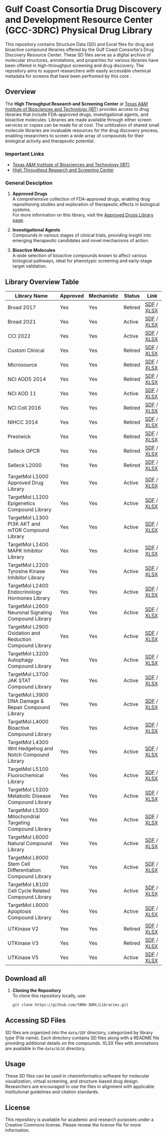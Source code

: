 # Gulf Coast Consortia Drug Discovery and Development Resource Center (GCC-3DRC) Physical Drug Library

This repository contains Structure Data (SD) and Excel files for drug and bioactive compound libraries offered by the Gulf Coast Consortia's Drug Discovery Resource Center. These SD files serve as a digital archive of molecular structures, annotations, and properties for various libraries have been offered in high-throughput screening and drug discovery. The repository aims to support researchers with easily accessible chemical metadata for screens that have been perfromed by this core .

## Overview

The **High Throughput Research and Screening Center** at [Texas A&M Institute of Biosciences and Technology (IBT)](https://ibt.tamu.edu/) provides access to drug libraries that include FDA-approved drugs, investigational agents, and bioactive molecules. Libraries are made available through either screen services or copies can be made for at cost. The untilization of shared small molecule libraries are invaluable resources for the drug discovery process, enabling researchers to screen a wide array of compounds for their biological activity and therapeutic potential. 

### Important Links
- [Texas A&M Institute of Biosciences and Technology (IBT)](https://ibt.tamu.edu/)
- [High Throughput Research and Screening Center](https://ibt.tamu.edu/cores/high-throughput/)
  
### General Desciption
1. **Approved Drugs**  
   A comprehensive collection of FDA-approved drugs, enabling drug repositioning studies and exploration of therapeutic effects in biological systems.  
   For more information on this library, visit the [Approved Drugs Library page](https://ibt.tamu.edu/cores/high-throughput/core-libraries/approved-drugs.html).

2. **Investigational Agents**  
   Compounds in various stages of clinical trials, providing insight into emerging therapeutic candidates and novel mechanisms of action.

3. **Bioactive Molecules**  
   A wide selection of bioactive compounds known to affect various biological pathways, ideal for phenotypic screening and early-stage target validation.

## Library Overview Table
| Library Name                                        | Approved | Mechanistic | Status  |Link                                |
|-----------------------------------------------------|----------|-------------|---------|------------------------------------|
| Broad 2017                                          | Yes      | Yes         | Retired |[SDF](data/SDF/Broad_2017.sdf) / [XLSX](data/XLSX/Broad_2017.xlsx) |
| Broad 2021                                          | Yes      | Yes         | Active  |[SDF](data/SDF/Broad_2021.sdf) / [XLSX](data/XLSX/Broad_2021.xlsx) |
| CCI 2022                                            | Yes      | Yes         | Active  |[SDF](data/SDF/CCI_2022.sdf) / [XLSX](data/XLSX/CCI_2022.xlsx) |
| Custom Clinical                                     | Yes      | Yes         | Retired |[SDF](data/SDF/Custom_Clinical.sdf) / [XLSX](data/XLSX/Custom_Clinical.xlsx) |
| Microsource                                         | Yes      | Yes         | Retired |[SDF](data/SDF/Microsource.sdf) / [XLSX](data/XLSX/Microsource.xlsx) |
| NCI AOD5 2014                                       | Yes      | Yes         | Retired |[SDF](data/SDF/NCI_AOD5_2014.sdf) / [XLSX](data/XLSX/NCI_AOD5_2014.xlsx) |
| NCI AOD 11                                          | Yes      | Yes         | Active  |[SDF](data/SDF/NCI_AOD_11.sdf) / [XLSX](data/XLSX/NCI_AOD_11.xlsx) |
| NCI Coll 2016                                       | Yes      | Yes         | Retired |[SDF](data/SDF/NCI_Coll_2016.sdf) / [XLSX](data/XLSX/NCI_Coll_2016.xlsx) |
| NIHCC 2014                                          | Yes      | Yes         | Retired |[SDF](data/SDF/NIHCC_2014.sdf) / [XLSX](data/XLSX/NIHCC_2014.xlsx) |
| Prestwick                                           | Yes      | Yes         | Retired |[SDF](data/SDF/Prestwick.sdf) / [XLSX](data/XLSX/Prestwick.xlsx) |
| Selleck GPCR                                        | Yes      | Yes         | Retired |[SDF](data/SDF/Selleck_GPCR.sdf) / [XLSX](data/XLSX/Selleck_GPCR.xlsx) |
| Selleck L2000                                       | Yes      | Yes         | Retired |[SDF](data/SDF/Selleck_L2000.sdf) / [XLSX](data/XLSX/Selleck_L2000.xlsx) |
| TargetMol L1000 Approved Drug Library               | Yes      | Yes         | Active  |[SDF](data/SDF/TargetMol_L1000_Approved%20Drug%20Library.sdf) / [XLSX](data/XLSX/TargetMol_L1000_Approved%20Drug%20Library.xlsx) |
| TargetMol L1200 Epigenetics Compound Library        | Yes      | Yes         | Active  |[SDF](data/SDF/TargetMol_L1200_Epignenetics%20compound%20library.sdf) / [XLSX](data/XLSX/TargetMol_L1200_Epignenetics%20compound%20library.xlsx) |
| TargetMol L1300 PI3K AKT and mTOR Compound Library  | Yes      | Yes         | Active  |[SDF](data/SDF/TargetMol_L1300_PI3K%20AKT%20and%20mTOR%20compound%20library.sdf) / [XLSX](data/XLSX/TargetMol_L1300_PI3K%20AKT%20and%20mTOR%20compound%20library.xlsx) |
| TargetMol L1400 MAPK Inhibitor Library              | Yes      | Yes         | Active  |[SDF](data/SDF/TargetMol_L1400_MAPK%20inhibitor%20library.sdf) / [XLSX](data/XLSX/TargetMol_L1400_MAPK%20inhibitor%20library.xlsx) |
| TargetMol L2200 Tyrosine Kinase Inhibitor Library   | Yes      | Yes         | Active  |[SDF](data/SDF/TargetMol_L2200_Tyrosine%20kinase%20inhibitor%20library.sdf) / [XLSX](data/XLSX/TargetMol_L2200_Tyrosine%20kinase%20inhibitor%20library.xlsx) |
| TargetMol L2400 Endocrinology Hormones Library      | Yes      | Yes         | Active  |[SDF](data/SDF/TargetMol_L2400_Endocrinology%20hormones%20library.sdf) / [XLSX](data/XLSX/TargetMol_L2400_Endocrinology%20hormones%20library.xlsx) |
| TargetMol L2600 Neuronal Signaling Compound Library | Yes      | Yes         | Active  |[SDF](data/SDF/TargetMol_L2600_Neuronal%20signaling%20compound%20library.sdf) / [XLSX](data/XLSX/TargetMol_L2600_Neuronal%20signaling%20compound%20library.xlsx) |
| TargetMol L2900 Oxidation and Reduction Compound Library | Yes  | Yes        | Active  | [SDF](data/SDF/TargetMol_L2900_Oxidation%20and%20Reduction%20compound%20library.sdf) / [XLSX](data/XLSX/TargetMol_L2900_Oxidation%20and%20Reduction%20compound%20library.xlsx) |
| TargetMol L3200 Autophagy Compound Library          | Yes      | Yes         | Active  | [SDF](data/SDF/TargetMol_L3200_Autophagy%20Compound%20Library.sdf) / [XLSX](data/XLSX/TargetMol_L3200_Autophagy%20Compound%20Library.xlsx) |
| TargetMol L3700 JAK STAT Compound Library           | Yes      | Yes         | Active  | [SDF](data/SDF/TargetMol_L3700_JAK%20STAT%20Compound%20Library.sdf) / [XLSX](data/XLSX/TargetMol_L3700_JAK%20STAT%20Compound%20Library.xlsx) |
| TargetMol L3900 DNA Damage & Repair Compound Library | Yes     | Yes         | Active  | [SDF](data/SDF/TargetMol_L3900_DNA%20Damage%20&%20Repair%20Compound%20Library.sdf) / [XLSX](data/XLSX/TargetMol_L3900_DNA%20Damage%20&%20Repair%20Compound%20Library.xlsx) |
| TargetMol L4000 Bioactive Compound Library          | Yes      | Yes         | Active  | [SDF](data/SDF/TargetMol_L4000_Bioactive%20Compound%20Library.sdf) / [XLSX](data/XLSX/TargetMol_L4000_Bioactive%20Compound%20Library.xlsx) |
| TargetMol L4300 Wnt Hedgehog and Notch Compound Library | Yes  | Yes         | Active  | [SDF](data/SDF/TargetMol_L4300_Wnt%20Hedgehog%20and%20Notch%20Compound%20Library.sdf) / [XLSX](data/XLSX/TargetMol_L4300_Wnt%20Hedgehog%20and%20Notch%20Compound%20Library.xlsx) |
| TargetMol L5100 Fluorochemical Library              | Yes      | Yes         | Active  | [SDF](data/SDF/TargetMol_L5100_Fluorochemical%20library.sdf) / [XLSX](data/XLSX/TargetMol_L5100_Fluorochemical%20library.xlsx) |
| TargetMol L5200 Metabolic Disease Compound Library  | Yes      | Yes         | Active  | [SDF](data/SDF/TargetMol_L5200_Metabolic%20disease%20compound%20library.sdf) / [XLSX](data/XLSX/TargetMol_L5200_Metabolic%20disease%20compound%20library.xlsx) |
| TargetMol L5300 Mitochondrial Targeting Compound Library | Yes | Yes         | Active  | [SDF](data/SDF/TargetMol_L5300_Mitochondrial%20Targeting%20Compound%20Library.sdf) / [XLSX](data/XLSX/TargetMol_L5300_Mitochondrial%20Targeting%20Compound%20Library.xlsx) |
| TargetMol L6000 Natural Compound Library            | Yes      | Yes         | Active  | [SDF](data/SDF/TargetMol_L6000_Natural%20Compound%20Library.sdf) / [XLSX](data/XLSX/TargetMol_L6000_Natural%20Compound%20Library.xlsx) |
| TargetMol L8000 Stem Cell Differentiation Compound Library | Yes | Yes       | Active  | [SDF](data/SDF/TargetMol_L8000_Stem%20cell%20Differentiation%20Compound%20Library.sdf) / [XLSX](data/XLSX/TargetMol_L8000_Stem%20cell%20Differentiation%20Compound%20Library.xlsx) |
| TargetMol L8100 Cell Cycle Related Compound Library | Yes      | Yes         | Active  | [SDF](data/SDF/TargetMol_L8100_Cell%20cycle%20related%20Compound%20Library.sdf) / [XLSX](data/XLSX/TargetMol_L8100_Cell%20cycle%20related%20Compound%20Library.xlsx) |
| TargetMol L9000 Apoptosis Compound Library          | Yes      | Yes         | Active  | [SDF](data/SDF/TargetMol_L9000_Apoptosis%20Compound%20Library.sdf) / [XLSX](data/XLSX/TargetMol_L9000_Apoptosis%20Compound%20Library.xlsx) |
| UTKinase V2                                         | Yes      | Yes         | Retired | [SDF](data/SDF/UTKinase_V2.sdf) / [XLSX](data/XLSX/UTKinase_V2.xlsx) |
| UTKinase V3                                         | Yes      | Yes         | Retired | [SDF](data/SDF/UTKinase_V3.sdf) / [XLSX](data/XLSX/UTKinase_V3.xlsx) |
| UTKinase V5                                         | Yes      | Yes         | Active  | [SDF](data/SDF/UTKinase_V5.sdf) / [XLSX](data/XLSX/UTKinase_V5.xlsx) |

## Download all
1. **Cloning the Repository**  
   To clone this repository locally, use:
   ```bash
   git clone https://github.com/TAMU-3DRC/Libraries.git
   ```

## Accessing SD Files
SD files are organized into the `data/SDF` directory, categorized by library type (File name). Each directory contains SD files along with a README file providing additional details on the compounds. XLSX files with annotations are available in the `data/XLSX` directory.

## Usage
These SD files can be used in cheminformatics software for molecular visualization, virtual screening, and structure-based drug design. Researchers are encouraged to use the files in alignment with applicable institutional guidelines and citation standards.

## License
This repository is available for academic and research purposes under a Creative Commons license. Please review the license file for more information.
